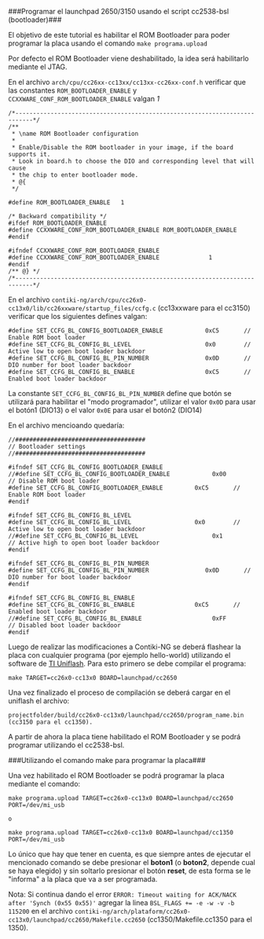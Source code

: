 ###Programar el launchpad 2650/3150 usando el script cc2538-bsl (bootloader)###

El objetivo de este tutorial es habilitar el ROM Bootloader para poder programar la placa usando el comando `make programa.upload`

Por defecto el ROM Bootloader viene deshabilitado, la idea será habilitarlo mediante el JTAG.

En el archivo `arch/cpu/cc26xx-cc13xx/cc13xx-cc26xx-conf.h` verificar que las constantes `ROM_BOOTLOADER_ENABLE` y `CCXXWARE_CONF_ROM_BOOTLOADER_ENABLE` valgan *1*

```
/*---------------------------------------------------------------------------*/
/**
 * \name ROM Bootloader configuration
 *
 * Enable/Disable the ROM bootloader in your image, if the board supports it.
 * Look in board.h to choose the DIO and corresponding level that will cause
 * the chip to enter bootloader mode.
 * @{
 */

#define ROM_BOOTLOADER_ENABLE	1

/* Backward compatibility */
#ifdef ROM_BOOTLOADER_ENABLE
#define CCXXWARE_CONF_ROM_BOOTLOADER_ENABLE ROM_BOOTLOADER_ENABLE
#endif

#ifndef CCXXWARE_CONF_ROM_BOOTLOADER_ENABLE
#define CCXXWARE_CONF_ROM_BOOTLOADER_ENABLE              1
#endif
/** @} */
/*---------------------------------------------------------------------------*/
```
En el archivo `contiki-ng/arch/cpu/cc26x0-cc13x0/lib/cc26xxware/startup_files/ccfg.c` (cc13xxware para el cc3150) verificar que los siguientes defines valgan:

```
#define SET_CCFG_BL_CONFIG_BOOTLOADER_ENABLE            0xC5       // Enable ROM boot loader
#define SET_CCFG_BL_CONFIG_BL_LEVEL                  	0x0        // Active low to open boot loader backdoor
#define SET_CCFG_BL_CONFIG_BL_PIN_NUMBER                0x0D       // DIO number for boot loader backdoor
#define SET_CCFG_BL_CONFIG_BL_ENABLE                 	0xC5       // Enabled boot loader backdoor
```
La constante `SET_CCFG_BL_CONFIG_BL_PIN_NUMBER` define que botón se utilizará para habilitar el "modo programador", utilizar el valor `0x0D` para usar el botón1 (DIO13) o el valor `0x0E` para usar el botón2 (DIO14)

En el archivo mencioando quedaría:

```
//#####################################
// Bootloader settings
//#####################################

#ifndef SET_CCFG_BL_CONFIG_BOOTLOADER_ENABLE
//#define SET_CCFG_BL_CONFIG_BOOTLOADER_ENABLE            0x00       // Disable ROM boot loader
#define SET_CCFG_BL_CONFIG_BOOTLOADER_ENABLE         0xC5       // Enable ROM boot loader
#endif

#ifndef SET_CCFG_BL_CONFIG_BL_LEVEL
#define SET_CCFG_BL_CONFIG_BL_LEVEL                  0x0        // Active low to open boot loader backdoor
//#define SET_CCFG_BL_CONFIG_BL_LEVEL                     0x1        // Active high to open boot loader backdoor
#endif

#ifndef SET_CCFG_BL_CONFIG_BL_PIN_NUMBER
#define SET_CCFG_BL_CONFIG_BL_PIN_NUMBER                0x0D       // DIO number for boot loader backdoor
#endif

#ifndef SET_CCFG_BL_CONFIG_BL_ENABLE
#define SET_CCFG_BL_CONFIG_BL_ENABLE                 0xC5       // Enabled boot loader backdoor
//#define SET_CCFG_BL_CONFIG_BL_ENABLE                    0xFF       // Disabled boot loader backdoor
#endif
```

Luego de realizar las modificaciones a Contiki-NG se deberá flashear la placa con cualquier programa (por ejemplo hello-world) utilizando el software de [TI Uniflash](http://www.ti.com/tool/UNIFLASH). Para esto primero se debe compilar el programa:

```
make TARGET=cc26x0-cc13x0 BOARD=launchpad/cc2650
```
Una vez finalizado el proceso de compilación se deberá cargar en el uniflash el archivo:

```
projectfolder/build/cc26x0-cc13x0/launchpad/cc2650/program_name.bin (cc3150 para el cc1350).
```

A partir de ahora la placa tiene habilitado el ROM Bootloader y se podrá programar utilizando el cc2538-bsl.

###Utilizando el comando make para programar la placa###

Una vez habilitado el ROM Bootloader se podrá programar la placa mediante el comando:

```
make programa.upload TARGET=cc26x0-cc13x0 BOARD=launchpad/cc2650 PORT=/dev/mi_usb

o

make programa.upload TARGET=cc26x0-cc13x0 BOARD=launchpad/cc1350 PORT=/dev/mi_usb
```

Lo único que hay que tener en cuenta, es que siempre antes de ejecutar el mencionado comando se debe presionar el **boton1** (o **boton2**, depende cual se haya elegido) y sin soltarlo presionar el botón **reset**, de esta forma se le "informa" a la placa que va a ser programada.

Nota: Si continua dando el error `ERROR: Timeout waiting for ACK/NACK after 'Synch (0x55 0x55)'` agregar la linea `BSL_FLAGS += -e -w -v -b 115200` en el archivo `contiki-ng/arch/plataform/cc26x0-cc13x0/launchpad/cc2650/Makefile.cc2650` (cc1350/Makefile.cc1350 para el 1350).


